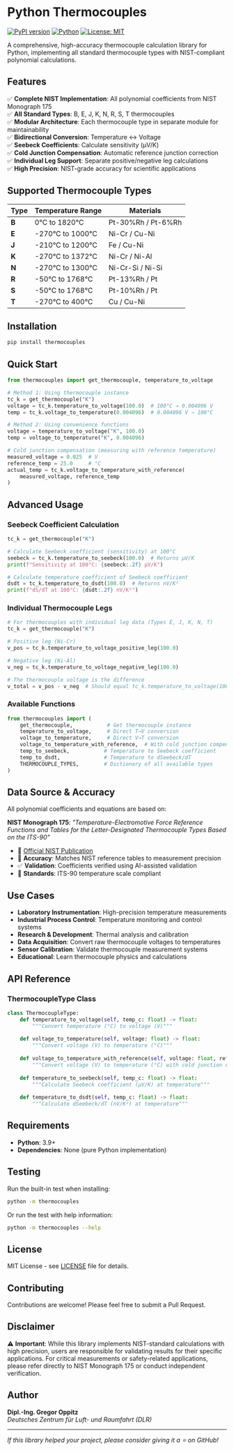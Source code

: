 # Python Thermocouples

[![PyPI version](https://badge.fury.io/py/thermocouples.svg)](https://badge.fury.io/py/thermocouples)
[![Python](https://img.shields.io/pypi/pyversions/thermocouples.svg)](https://pypi.org/project/thermocouples/)
[![License: MIT](https://img.shields.io/badge/License-MIT-yellow.svg)](https://opensource.org/licenses/MIT)

A comprehensive, high-accuracy thermocouple calculation library for Python, implementing all standard thermocouple types with NIST-compliant polynomial calculations.

## Features

✅ **Complete NIST Implementation**: All polynomial coefficients from NIST Monograph 175  
✅ **All Standard Types**: B, E, J, K, N, R, S, T thermocouples  
✅ **Modular Architecture**: Each thermocouple type in separate module for maintainability  
✅ **Bidirectional Conversion**: Temperature ↔ Voltage  
✅ **Seebeck Coefficients**: Calculate sensitivity (µV/K)  
✅ **Cold Junction Compensation**: Automatic reference junction correction  
✅ **Individual Leg Support**: Separate positive/negative leg calculations  
✅ **High Precision**: NIST-grade accuracy for scientific applications  

## Supported Thermocouple Types

| Type | Temperature Range | Materials |
|------|------------------|-----------|
| **B** | 0°C to 1820°C | Pt-30%Rh / Pt-6%Rh |
| **E** | -270°C to 1000°C | Ni-Cr / Cu-Ni |
| **J** | -210°C to 1200°C | Fe / Cu-Ni |
| **K** | -270°C to 1372°C | Ni-Cr / Ni-Al |
| **N** | -270°C to 1300°C | Ni-Cr-Si / Ni-Si |
| **R** | -50°C to 1768°C | Pt-13%Rh / Pt |
| **S** | -50°C to 1768°C | Pt-10%Rh / Pt |
| **T** | -270°C to 400°C | Cu / Cu-Ni |

## Installation

```bash
pip install thermocouples
```

## Quick Start

```python
from thermocouples import get_thermocouple, temperature_to_voltage

# Method 1: Using thermocouple instance
tc_k = get_thermocouple("K")
voltage = tc_k.temperature_to_voltage(100.0)  # 100°C → 0.004096 V
temp = tc_k.voltage_to_temperature(0.004096)  # 0.004096 V → 100°C

# Method 2: Using convenience functions
voltage = temperature_to_voltage("K", 100.0)
temp = voltage_to_temperature("K", 0.004096)

# Cold junction compensation (measuring with reference temperature)
measured_voltage = 0.025  # V
reference_temp = 25.0     # °C
actual_temp = tc_k.voltage_to_temperature_with_reference(
    measured_voltage, reference_temp
)
```

## Advanced Usage

### Seebeck Coefficient Calculation

```python
tc_k = get_thermocouple("K")

# Calculate Seebeck coefficient (sensitivity) at 100°C
seebeck = tc_k.temperature_to_seebeck(100.0)  # Returns µV/K
print(f"Sensitivity at 100°C: {seebeck:.2f} µV/K")

# Calculate temperature coefficient of Seebeck coefficient
dsdt = tc_k.temperature_to_dsdt(100.0)  # Returns nV/K²
print(f"dS/dT at 100°C: {dsdt:.2f} nV/K²")
```

### Individual Thermocouple Legs

```python
# For thermocouples with individual leg data (Types E, J, K, N, T)
tc_k = get_thermocouple("K")

# Positive leg (Ni-Cr)
v_pos = tc_k.temperature_to_voltage_positive_leg(100.0)

# Negative leg (Ni-Al) 
v_neg = tc_k.temperature_to_voltage_negative_leg(100.0)

# The thermocouple voltage is the difference
v_total = v_pos - v_neg  # Should equal tc_k.temperature_to_voltage(100.0)
```

### Available Functions

```python
from thermocouples import (
    get_thermocouple,           # Get thermocouple instance
    temperature_to_voltage,     # Direct T→V conversion
    voltage_to_temperature,     # Direct V→T conversion
    voltage_to_temperature_with_reference,  # With cold junction compensation
    temp_to_seebeck,           # Temperature to Seebeck coefficient
    temp_to_dsdt,              # Temperature to dSeebeck/dT
    THERMOCOUPLE_TYPES,        # Dictionary of all available types
)
```

## Data Source & Accuracy

All polynomial coefficients and equations are based on:

**NIST Monograph 175**: *"Temperature-Electromotive Force Reference Functions and Tables for the Letter-Designated Thermocouple Types Based on the ITS-90"*

- 📖 [Official NIST Publication](https://nvlpubs.nist.gov/nistpubs/Legacy/MONO/nistmonograph175.pdf)
- 🎯 **Accuracy**: Matches NIST reference tables to measurement precision
- ✅ **Validation**: Coefficients verified using AI-assisted validation
- 📐 **Standards**: ITS-90 temperature scale compliant

## Use Cases

- **Laboratory Instrumentation**: High-precision temperature measurements
- **Industrial Process Control**: Temperature monitoring and control systems
- **Research & Development**: Thermal analysis and calibration
- **Data Acquisition**: Convert raw thermocouple voltages to temperatures
- **Sensor Calibration**: Validate thermocouple measurement systems
- **Educational**: Learn thermocouple physics and calculations

## API Reference

### ThermocoupleType Class

```python
class ThermocoupleType:
    def temperature_to_voltage(self, temp_c: float) -> float:
        """Convert temperature (°C) to voltage (V)"""
        
    def voltage_to_temperature(self, voltage: float) -> float:
        """Convert voltage (V) to temperature (°C)"""
        
    def voltage_to_temperature_with_reference(self, voltage: float, ref_temp: float) -> float:
        """Convert voltage (V) to temperature (°C) with cold junction compensation"""
        
    def temperature_to_seebeck(self, temp_c: float) -> float:
        """Calculate Seebeck coefficient (µV/K) at temperature"""
        
    def temperature_to_dsdt(self, temp_c: float) -> float:
        """Calculate dSeebeck/dT (nV/K²) at temperature"""
```

## Requirements

- **Python**: 3.9+
- **Dependencies**: None (pure Python implementation)

## Testing

Run the built-in test when installing:

```bash
python -m thermocouples
```

Or run the test with help information:

```bash
python -m thermocouples --help
```

## License

MIT License - see [LICENSE](LICENSE) file for details.

## Contributing

Contributions are welcome! Please feel free to submit a Pull Request.

## Disclaimer

⚠️ **Important**: While this library implements NIST-standard calculations with high precision, users are responsible for validating results for their specific applications. For critical measurements or safety-related applications, please refer directly to NIST Monograph 175 or conduct independent verification.

## Author

**Dipl.-Ing. Gregor Oppitz**  
*Deutsches Zentrum für Luft- und Raumfahrt (DLR)*

---

*If this library helped your project, please consider giving it a ⭐ on GitHub!*
